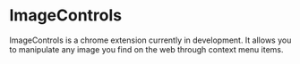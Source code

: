 # ImageControls

ImageControls is a chrome extension currently in development. It allows you to manipulate any image you find on the web through context menu items.
